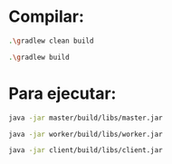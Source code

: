# Compilar: 
```bash
.\gradlew clean build
```

```bash
.\gradlew build
```

# Para ejecutar: 

```bash
java -jar master/build/libs/master.jar
```

```bash
java -jar worker/build/libs/worker.jar
```


```bash
java -jar client/build/libs/client.jar
```

